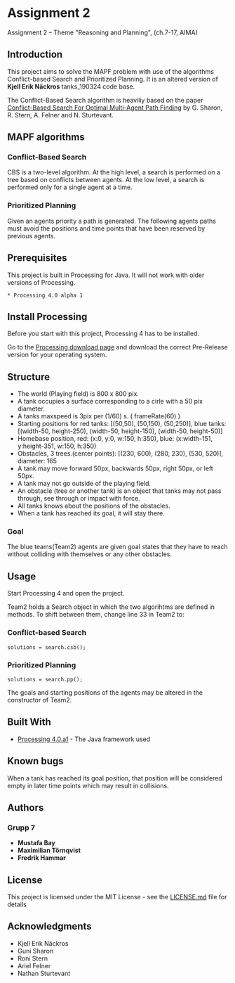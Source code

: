 # Assignment 2 

Assignment 2 – Theme "Reasoning and Planning", (ch.7-17, AIMA)

## Introduction

This project aims to solve the MAPF problem with use of the algorithms Conflict-based Search and Prioritized Planning. It is an altered version of **Kjell Erik Näckros** tanks_190324 code base. 

The Conflict-Based Search algorithm is heaviliy based on the paper [Conflict-Based Search For Optimal Multi-Agent Path Finding](https://www.aaai.org/ocs/index.php/AAAI/AAAI12/paper/viewFile/5062/5239) by G. Sharon, R. Stern, A. Felner and N. Sturtevant.

## MAPF algorithms

### Conflict-Based Search 

CBS is a two-level algorithm. At the high level, a search is performed on a tree based on conflicts between agents. At the low level, a search is performed only for a single agent at a time.

### Prioritized Planning

Given an agents priority a path is generated. The following agents paths must avoid the positions and time points that have been reserved by previous agents.

## Prerequisites

This project is built in Processing for Java. It will not work with older versions of Processing.

	* Processing 4.0 alpha 1

## Install Processing

Before you start with this project, Processing 4 has to be installed.

Go to the [Processing download page](https://processing.org/download/) and download the correct Pre-Release version for your operating system.

## Structure
* The world (Playing field) is 800  x 800 pix.
* A tank occupies a surface corresponding to a cirle with a 50 pix diameter. 
* A tanks maxspeed is 3pix per (1/60) s. ( frameRate(60) )
* Starting positions for red tanks: [(50,50), (50,150), (50,250)], blue tanks: [(width-50, height-250), (width-50, height-150), (width-50, height-50)]
* Homebase position, red: (x:0, y:0, w:150, h:350), blue: (x:width-151, y:height-351, w:150, h:350)
* Obstacles, 3 trees.(center points): [(230, 600), (280, 230), (530, 520)], diameter: 165
* A tank may move forward 50px, backwards 50px, right 50px, or left 50px.
* A tank may not go outside of the playing field. 
* An obstacle (tree or another tank) is an object that tanks may not pass through, see through or impact with force.
* All tanks knows about the positions of the obstacles.
* When a tank has reached its goal, it will stay there.
	
### Goal

The blue teams(Team2) agents are given goal states that they have to reach without colliding with themselves or any other obstacles.

## Usage

Start Processing 4 and open the project.

Team2 holds a Search object in which the two algorihtms are defined in methods. To shift between them, change line 33 in Team2 to:

### Conflict-based Search
```
solutions = search.csb();
```

### Prioritized Planning
```
solutions = search.pp();
```

The goals and starting positions of the agents may be altered in the constructor of Team2.

## Built With

* [Processing 4.0.a1](https://github.com/processing/processing4) - The Java framework used

## Known bugs

When a tank has reached its goal position, that position will be considered empty in later time points which may result in collisions.

## Authors

### Grupp 7
* **Mustafa Bay**
* **Maximilian Törnqvist**
* **Fredrik Hammar**

## License

This project is licensed under the MIT License - see the [LICENSE.md](LICENSE.md) file for details

## Acknowledgments

* Kjell Erik Näckros
* Guni Sharon
* Roni Stern
* Ariel Felner
* Nathan Sturtevant
